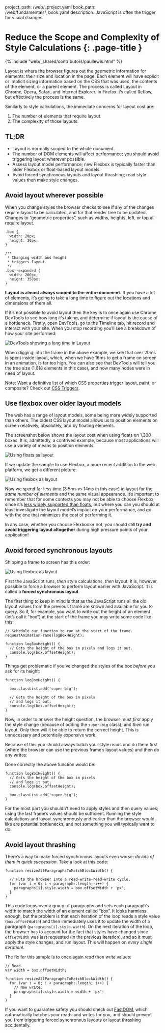 project_path: /web/_project.yaml
book_path: /web/fundamentals/_book.yaml
description: JavaScript is often the trigger for visual changes.

# Reduce the Scope and Complexity of Style Calculations {: .page-title }

{% include "web/_shared/contributors/paullewis.html" %}

Layout is where the browser figures out the geometric information for 
elements: their size and location in the page. Each element will have 
explicit or implicit sizing information based on the CSS that was used, the 
contents of the element, or a parent element. The process is called Layout 
in Chrome, Opera, Safari, and Internet Explorer. In Firefox it’s called 
Reflow, but effectively the process is the same.

Similarly to style calculations, the immediate concerns for layout cost are:

1. The number of elements that require layout.
2. The complexity of those layouts.

## TL;DR

* Layout is normally scoped to the whole document.
* The number of DOM elements will affect performance; you should avoid triggering layout wherever possible.
* Assess layout model performance; new Flexbox is typically faster than older Flexbox or float-based layout models.
* Avoid forced synchronous layouts and layout thrashing; read style values then make style changes.

## Avoid layout wherever possible

When you change styles the browser checks to see if any of the changes require layout to be calculated, and for that render tree to be updated. Changes to “geometric properties”, such as widths, heights, left, or top all require layout.


    .box {
      width: 20px;
      height: 20px;
    }

    /**
     * Changing width and height
     * triggers layout.
     */
    .box--expanded {
      width: 200px;
      height: 350px;
    }


**Layout is almost always scoped to the entire document.** If you have a lot of elements, it’s going to take a long time to figure out the locations and dimensions of them all.

If it’s not possible to avoid layout then the key is to once again use Chrome DevTools to see how long it’s taking, and determine if layout is the cause of a bottleneck. Firstly, open DevTools, go to the Timeline tab, hit record and interact with your site. When you stop recording you’ll see a breakdown of how your site performed:

<img src="images/avoid-large-complex-layouts-and-layout-thrashing/big-layout.jpg" alt="DevTools showing a long time in Layout" />

When digging into the frame in the above example, we see that over 20ms is spent inside layout, which, when we have 16ms to get a frame on screen in an animation, is far too high. You can also see that DevTools will tell you the tree size (1,618 elements in this case), and how many nodes were in need of layout.

Note: Want a definitive list of which CSS properties trigger layout, paint, or composite? Check out [CSS Triggers](https://csstriggers.com).

## Use flexbox over older layout models

The web has a range of layout models, some being more widely supported than others. The oldest CSS layout model  allows us to position elements on screen relatively, absolutely, and by floating elements.

The screenshot below shows the layout cost when using floats on 1,300 boxes. It is, admittedly, a contrived example, because most applications will use a variety of means to position elements.

<img src="images/avoid-large-complex-layouts-and-layout-thrashing/layout-float.jpg" alt="Using floats as layout" />

If we update the sample to use Flexbox, a more recent addition to the web platform, we get a different picture:

<img src="images/avoid-large-complex-layouts-and-layout-thrashing/layout-flex.jpg" alt="Using flexbox as layout" />

Now we spend far less time (3.5ms vs 14ms in this case) in layout for the _same number of elements_ and the same visual appearance. It’s important to remember that for some contexts you may not be able to choose Flexbox, since it’s [less widely supported than floats](http://caniuse.com/#search=flexbox), but where you can you should at least investigate the layout model’s impact on your performance, and go with the one that minimizes the cost of performing it.

In any case, whether you choose Flexbox or not, you should still **try and avoid triggering layout altogether** during high pressure points of your application!

## Avoid forced synchronous layouts

Shipping a frame to screen has this order:

<img src="images/avoid-large-complex-layouts-and-layout-thrashing/frame.jpg" alt="Using flexbox as layout" />

First the JavaScript runs, _then_ style calculations, _then_ layout. It is, however, possible to force a browser to perform layout earlier with JavaScript. It is called a **forced synchronous layout**.

The first thing to keep in mind is that as the JavaScript runs all the old layout values from the previous frame are known and available for you to query. So if, for example, you want to write out the height of an element (let’s call it “box”) at the start of the frame you may write some code like this:


    // Schedule our function to run at the start of the frame.
    requestAnimationFrame(logBoxHeight);

    function logBoxHeight() {
      // Gets the height of the box in pixels and logs it out.
      console.log(box.offsetHeight);
    }


Things get problematic if you’ve changed the styles of the box _before_ you ask for its height:


    function logBoxHeight() {

      box.classList.add('super-big');

      // Gets the height of the box in pixels
      // and logs it out.
      console.log(box.offsetHeight);
    }


Now, in order to answer the height question, the browser must _first_ apply the style change (because of adding the `super-big` class), and _then_ run layout. Only then will it be able to return the correct height. This is unnecessary and potentially expensive work.

Because of this you should always batch your style reads and do them first (where the browser can use the previous frame’s layout values) and then do any writes:

Done correctly the above function would be:


    function logBoxHeight() {
      // Gets the height of the box in pixels
      // and logs it out.
      console.log(box.offsetHeight);

      box.classList.add('super-big');
    }


For the most part you shouldn’t need to apply styles and then query values; using the last frame’s values should be sufficient. Running the style calculations and layout synchronously and earlier than the browser would like are potential bottlenecks, and not something you will typically want to do.

## Avoid layout thrashing
There’s a way to make forced synchronous layouts even worse: _do lots of them in quick succession_. Take a look at this code:


    function resizeAllParagraphsToMatchBlockWidth() {

      // Puts the browser into a read-write-read-write cycle.
      for (var i = 0; i < paragraphs.length; i++) {
        paragraphs[i].style.width = box.offsetWidth + 'px';
      }
    }


This code loops over a group of paragraphs and sets each paragraph’s width to match the width of an element called “box”. It looks harmless enough, but the problem is that each iteration of the loop reads a style value (`box.offsetWidth`) and then immediately uses it to update the width of a paragraph (`paragraphs[i].style.width`). On the next iteration of the loop, the browser has to account for the fact that styles have changed since `offsetWidth` was last requested (in the previous iteration), and so it must apply the style changes, and run layout. This will happen on _every single iteration!_.

The fix for this sample is to once again _read_ then _write_ values:


    // Read.
    var width = box.offsetWidth;

    function resizeAllParagraphsToMatchBlockWidth() {
      for (var i = 0; i < paragraphs.length; i++) {
        // Now write.
        paragraphs[i].style.width = width + 'px';
      }
    }


If you want to guarantee safety you should check out [FastDOM](https://github.com/wilsonpage/fastdom), which automatically batches your reads and writes for you, and should prevent you from triggering forced synchronous layouts or layout thrashing accidentally.
